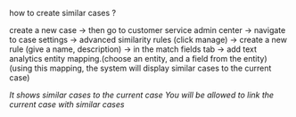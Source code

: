 how to create similar cases ?

create a new case -> then go to customer service admin center -> navigate to case settings -> advanced similarity rules (click manage) -> create a new rule (give a name, description) -> in the match fields tab -> add text analytics entity mapping.(choose an entity, and a field from the entity)  (using this mapping, the system will display similar cases to the current case)


_It shows similar cases to the current case_
_You will be allowed to link the current case with similar cases_